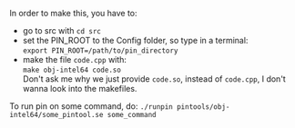 In order to make this, you have to:
* go to src with `cd src`
* set the PIN_ROOT to the Config folder, so type in a terminal:  
`export PIN_ROOT=/path/to/pin_directory`
* make the file `code.cpp` with:  
`make obj-intel64 code.so`  
Don't ask me why we just provide `code.so`, instead of `code.cpp`, I don't wanna look into the makefiles.

To run pin on some command, do:
`./runpin pintools/obj-intel64/some_pintool.se some_command`

